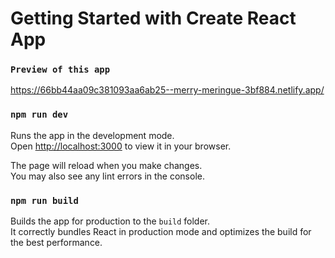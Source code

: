 # Getting Started with Create React App


### `Preview of this app `
https://66bb44aa09c381093aa6ab25--merry-meringue-3bf884.netlify.app/

### `npm run dev`

Runs the app in the development mode.\
Open [http://localhost:3000](http://localhost:3000) to view it in your browser.

The page will reload when you make changes.\
You may also see any lint errors in the console.


### `npm run build`

Builds the app for production to the `build` folder.\
It correctly bundles React in production mode and optimizes the build for the best performance.




